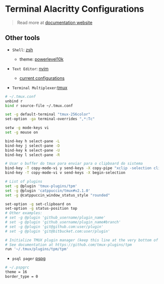 # Terminal Alacritty Configurations

> Read more at [documentation website](https://alacritty.org/config-alacritty.html)

## Other tools

- `Shell`: [zsh](https://www.zsh.org/)
    - theme: [powerlevel10k](https://github.com/romkatv/powerlevel10k)

- `Text Editor`: [nvim](https://neovim.io/)
    - [current configurations](https://github.com/marcosparreiras/nvim-config)

- `Terminal Multiplexer`:[tmux](https://github.com/tmux/tmux/wiki)
```sh
# ~/.tmux.conf
unbind r
bind r source-file ~/.tmux.conf

set -g default-terminal "tmux-256color"
set-option -ga terminal-overrides ",*:Tc"

setw -g mode-keys vi
set -g mouse on

bind-key h select-pane -L
bind-key j select-pane -D
bind-key k select-pane -U
bind-key l select-pane -R

# Usar o buffer do tmux para enviar para o clipboard do sistema
bind-key -T copy-mode-vi y send-keys -X copy-pipe "xclip -selection clipboard -in"
bind-key -T copy-mode-vi v send-keys -X begin-selection

# List of plugins
set -g @plugin 'tmux-plugins/tpm'
set -g @plugin 'catppuccin/tmux#v2.1.0'
set -g @catppuccin_window_status_style "rounded"

set-option -g set-clipboard on
set-option -g status-position top
# Other examples:
# set -g @plugin 'github_username/plugin_name'
# set -g @plugin 'github_username/plugin_name#branch'
# set -g @plugin 'git@github.com:user/plugin'
# set -g @plugin 'git@bitbucket.com:user/plugin'

# Initialize TMUX plugin manager (keep this line at the very bottom of tmux.conf)
# See documentation at https://github.com/tmux-plugins/tpm
run '~/.tmux/plugins/tpm/tpm'
```

- `psql pager` [pspg](https://github.com/okbob/pspg?tab=readme-ov-file)
```sh
# ~/.pspgrc
theme = 16
border_type = 0
```
